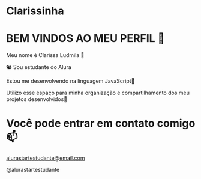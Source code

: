 # Clarissinha

# BEM VINDOS AO MEU PERFIL 🤡

Meu nome é Clarissa Ludmila 💟

🐿️ Sou estudante do Alura

Estou me desenvolvendo na linguagem JavaScript🐤

Utilizo esse espaço para minha organização e compartilhamento dos meu projetos desenvolvidos🐻

# Você pode entrar em contato comigo 📫

alurastartestudante@email.com

@alurastartestudante
